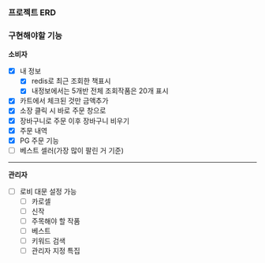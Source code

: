 ### 프로젝트 ERD

### 구현해야할 기능

**소비자**

- [X] 내 정보
  - [X] redis로 최근 조회한 책표시
  - [X] 내정보에서는 5개반 전체 조회작품은 20개 표시
- [X] 카트에서 체크된 것만 금액추가
- [X] 소장 클릭 시 바로 주문 창으로
- [X] 장바구니로 주문 이후 장바구니 비우기
- [X] 주문 내역
- [X] PG 주문 기능
- [ ] 베스트 셀러(가장 많이 팔린 거 기준)

***

**관리자**
- [ ] 로비 대문 설정 가능
  - [ ] 카로셀
  - [ ] 신작
  - [ ] 주목해야 할 작품
  - [ ] 베스트
  - [ ] 키워드 검색
  - [ ] 관리자 지정 특집